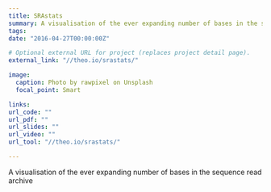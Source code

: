 ```yaml
---
title: SRAstats
summary: A visualisation of the ever expanding number of bases in the sequence read archive
tags:
date: "2016-04-27T00:00:00Z"

# Optional external URL for project (replaces project detail page).
external_link: "//theo.io/srastats/"

image:
  caption: Photo by rawpixel on Unsplash
  focal_point: Smart

links:
url_code: ""
url_pdf: ""
url_slides: ""
url_video: ""
url_tool: "//theo.io/srastats/"

---
```


A visualisation of the ever expanding number of bases in the sequence read archive